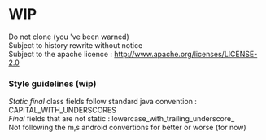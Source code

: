 WIP
=

Do not clone (you 've been warned)  
Subject to history rewrite without notice  
Subject to the apache licence : http://www.apache.org/licenses/LICENSE-2.0

### Style guidelines (wip)

_Static final_ class fields follow standard java convention : CAPITAL_WITH_UNDERSCORES  
_Final_ fields that are not static : lowercase_with_trailing_underscore_  
Not following the m,s android convertions for better or worse (for now)
